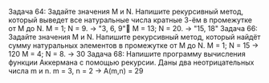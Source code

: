 Задача 64: Задайте значения M и N. Напишите рекурсивный метод, который выведет все натуральные числа кратные 3-ём в промежутке от M до N.
M = 1; N = 9. -> "3, 6, 9" M = 13; N = 20. -> "15, 18"
Задача 66: Задайте значения M и N. Напишите рекурсивный метод, который найдёт сумму натуральных элементов в промежутке от M до N.
M = 1; N = 15 -> 120
M = 4; N = 8. -> 30
Задача 68: Напишите программу вычисления функции Аккермана с помощью рекурсии. Даны два неотрицательных числа m и n.
m = 3, n = 2 -> A(m,n) = 29
